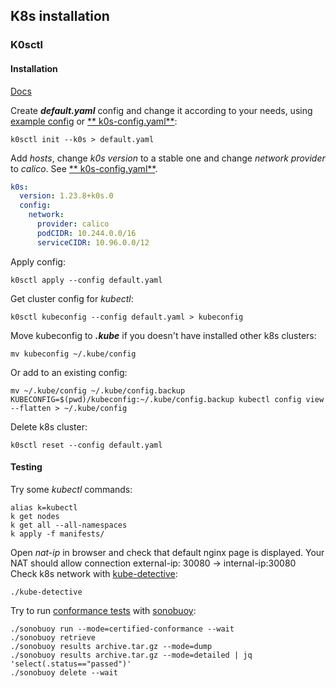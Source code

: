 ## K8s installation

### K0sctl

#### Installation

[Docs](https://github.com/k0sproject/k0sctl)

Create **_default.yaml_** config and change it according to your needs,
using [example config](https://docs.k0sproject.io/v1.23.8+k0s.0/configuration/) or [**
k0s-config.yaml**](./k0s-config.yaml):

```shell
k0sctl init --k0s > default.yaml
```

Add _hosts_, change _k0s version_ to a stable one and change _network provider_ to _calico_. See [**
k0s-config.yaml**](./k0s-config.yaml).

```yaml
k0s:
  version: 1.23.8+k0s.0
  config:
    network:
      provider: calico
      podCIDR: 10.244.0.0/16
      serviceCIDR: 10.96.0.0/12
```

Apply config:

```shell
k0sctl apply --config default.yaml
```

Get cluster config for _kubectl_:

```shell
k0sctl kubeconfig --config default.yaml > kubeconfig
```

Move kubeconfig to **_.kube_** if you doesn't have installed other k8s clusters:

```shell
mv kubeconfig ~/.kube/config
```

Or add to an existing config:

```shell
mv ~/.kube/config ~/.kube/config.backup
KUBECONFIG=$(pwd)/kubeconfig:~/.kube/config.backup kubectl config view --flatten > ~/.kube/config
```

Delete k8s cluster:

```shell
k0sctl reset --config default.yaml
```

#### Testing

Try some _kubectl_ commands:

```shell
alias k=kubectl 
k get nodes
k get all --all-namespaces
k apply -f manifests/
```

Open _nat-ip_ in browser and check that default nginx page is displayed. Your NAT should allow connection external-ip:
30080 -> internal-ip:30080 \
Check k8s network with [kube-detective](https://github.com/sapcc/kube-detective):

```shell
./kube-detective
```

Try to run [conformance tests](https://github.com/cncf/k8s-conformance)
with [sonobuoy](https://github.com/vmware-tanzu/sonobuoy):

```shell
./sonobuoy run --mode=certified-conformance --wait
./sonobuoy retrieve
./sonobuoy results archive.tar.gz --mode=dump
./sonobuoy results archive.tar.gz --mode=detailed | jq 'select(.status=="passed")'
./sonobuoy delete --wait
```
